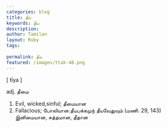 ```yaml
---
categories: blog
title: தீய
keywords: தீய
description: 
author: Tamilan
layout: Ruby
tags: 
 
permalink: தீய
featured: /images/ttak-48.png
---
```

  
[ tīya ]  
  
adj. தீமை  
1. Evil, wicked,sinful; தீமையான  
2. Fallacious; போலியான.தீயபக்கமுந் தீயவேதுவும் (மணி. 29, 143)  
இனிமையான, சுத்தமான, தீதான